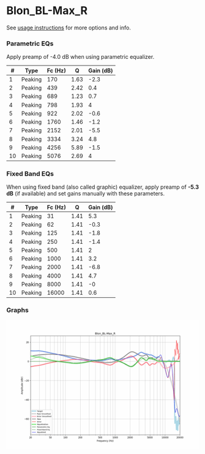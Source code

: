 # Blon_BL-Max_R
See [usage instructions](https://github.com/jaakkopasanen/AutoEq#usage) for more options and info.

### Parametric EQs
Apply preamp of -4.0 dB when using parametric equalizer.

|   # | Type    |   Fc (Hz) |    Q |   Gain (dB) |
|-----|---------|-----------|------|-------------|
|   1 | Peaking |       170 | 1.63 |        -2.3 |
|   2 | Peaking |       439 | 2.42 |         0.4 |
|   3 | Peaking |       689 | 1.23 |         0.7 |
|   4 | Peaking |       798 | 1.93 |         4   |
|   5 | Peaking |       922 | 2.02 |        -0.6 |
|   6 | Peaking |      1760 | 1.46 |        -1.2 |
|   7 | Peaking |      2152 | 2.01 |        -5.5 |
|   8 | Peaking |      3334 | 3.24 |         4.8 |
|   9 | Peaking |      4256 | 5.89 |        -1.5 |
|  10 | Peaking |      5076 | 2.69 |         4   |

### Fixed Band EQs
When using fixed band (also called graphic) equalizer, apply preamp of **-5.3 dB** (if available) and set gains manually with these parameters.

|   # | Type    |   Fc (Hz) |    Q |   Gain (dB) |
|-----|---------|-----------|------|-------------|
|   1 | Peaking |        31 | 1.41 |         5.3 |
|   2 | Peaking |        62 | 1.41 |        -0.3 |
|   3 | Peaking |       125 | 1.41 |        -1.8 |
|   4 | Peaking |       250 | 1.41 |        -1.4 |
|   5 | Peaking |       500 | 1.41 |         2   |
|   6 | Peaking |      1000 | 1.41 |         3.2 |
|   7 | Peaking |      2000 | 1.41 |        -6.8 |
|   8 | Peaking |      4000 | 1.41 |         4.7 |
|   9 | Peaking |      8000 | 1.41 |        -0   |
|  10 | Peaking |     16000 | 1.41 |         0.6 |

### Graphs
![](./Blon_BL-Max_R.png)
